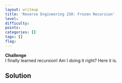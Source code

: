 ```yaml
---
layout: writeup
title: 'Reverse Engineering 250: Frozen Recursion'
level:
difficulty:
points:
categories: []
tags: []
flag:
---
```

**Challenge**   
I finally learned recursion! Am I doing it right? Here it is.

## Solution

